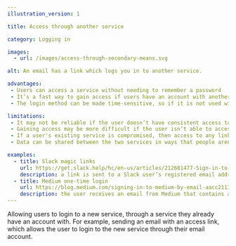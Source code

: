 ```yaml
---
illustration_version: 1

title: Access through another service

category: Logging in

images:
  - url: /images/access-through-secondary-means.svg

alt: An email has a link which logs you in to another service.

advantages:
 - Users can access a service without needing to remember a password
 - It’s a fast way to gain access if users have an account with another service
 - The login method can be made time-sensitive, so if it is not used within a certain time frame it will expire

limitations:
 - It may not be reliable if the user doesn’t have consistent access to the internet
 - Gaining access may be more difficult if the user isn’t able to access the other service
 - If a user's existing service is compromised, then access to any linked services can be gained
 - Data can be shared between the two services in ways that people aren’t aware of

examples:
  - title: Slack magic links
    url: https://get.slack.help/hc/en-us/articles/212681477-Sign-in-to-Slack
    description: a link is sent to a Slack user’s registered email address, allowing them to log into the service without a password
  - title: Medium one-time login
    url: https://blog.medium.com/signing-in-to-medium-by-email-aacc21134fcd
    description: the user receives an email from Medium that contains a sign in link. Clicking on that link will sign them in.
---
```


Allowing users to login to a new service, through a service they already have an account with. For example, sending an email with an access link, which allows the user to login to the new service through their email account.
